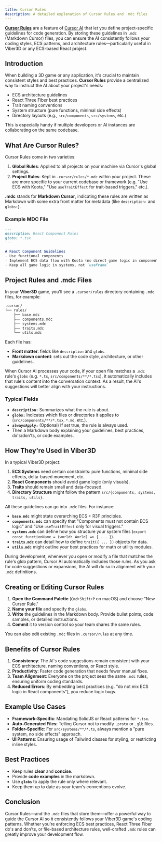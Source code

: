 ```yaml
---
title: Cursor Rules
description: A detailed explanation of Cursor Rules and .mdc files
---
```


[**Cursor Rules**](https://www.instructa.ai/en/blog/how-to-use-cursor-rules-in-version-0-45) are a feature of [Cursor AI](https://cursor.com) that let you define project-specific guidelines for code generation. By storing these guidelines in `.mdc` (Markdown Cursor) files, you can ensure the AI consistently follows your coding styles, ECS patterns, and architecture rules—particularly useful in Viber3D or any ECS-based React project.

## Introduction

When building a 3D game or any application, it's crucial to maintain consistent styles and best practices. **Cursor Rules** provide a centralized way to instruct the AI about your project's needs:

- ECS architecture guidelines  
- React Three Fiber best practices  
- Trait naming conventions  
- System structure (pure functions, minimal side effects)  
- Directory layouts (e.g., `src/components`, `src/systems`, etc.)  

This is especially handy if multiple developers or AI instances are collaborating on the same codebase.

## What Are Cursor Rules?

Cursor Rules come in two varieties:

1. **Global Rules**: Applied to all projects on your machine via Cursor's global settings.  
2. **Project Rules**: Kept in `.cursor/rules/*.mdc` within your project. These are more specific to your current codebase or framework (e.g. "Use ECS with Koota," "Use `useTraitEffect` for trait-based triggers," etc.).

**.mdc** stands for **Markdown Cursor**, indicating these rules are written as Markdown with some extra front matter for metadata (like `description:` and `globs:`).

### Example MDC File

```md
---
description: React Component Rules
globs: *.tsx
---

# React Component Guidelines
- Use functional components
- Implement ECS data flow with Koota (no direct game logic in components)
- Keep all game logic in systems, not `useFrame`
```

## Project Rules and .mdc Files

In your **Viber3D** game, you'll see a `.cursor/rules` directory containing `.mdc` files, for example:

```bash
.cursor/
└── rules/
    ├── base.mdc
    ├── components.mdc
    ├── systems.mdc
    ├── traits.mdc
    └── utils.mdc
```

Each file has:

- **Front matter**: fields like `description` and `globs`.  
- **Markdown content**: sets out the code style, architecture, or other guidelines.  

When Cursor AI processes your code, if your open file matches a `.mdc` rule's `globs` (e.g. `*.ts`, `src/components/**/*.tsx`), it automatically includes that rule's content into the conversation context. As a result, the AI's suggestions will better align with your instructions.

### Typical Fields

- **`description:`** Summarizes what the rule is about.  
- **`globs:`** Indicates which files or directories it applies to (`src/components/**/*.tsx`, `*.md`, etc.).  
- **`alwaysApply:`** (Optional) If set true, the rule is always used.  
- Then a Markdown body explaining your guidelines, best practices, do's/don'ts, or code examples.

## How They're Used in Viber3D

In a typical Viber3D project:

1. **ECS Systems** need certain constraints: pure functions, minimal side effects, delta-based movement, etc.  
2. **React Components** should avoid game logic (only visuals).  
3. **Traits** should remain small and data-focused.  
4. **Directory Structure** might follow the pattern `src/{components, systems, traits, utils}`.  

All these guidelines can go into `.mdc` files. For instance:

- **`base.mdc`** might state overarching ECS + R3F principles.  
- **`components.mdc`** can specify that "Components must not contain ECS logic" and "Use `useTraitEffect` only for visual triggers."  
- **`systems.mdc`** can define how you structure your system files (`export const functionName = (world: World) => { ... }`).  
- **`traits.mdc`** can detail how to define `trait({ ... })` objects for data.  
- **`utils.mdc`** might outline your best practices for math or utility modules.

During development, whenever you open or modify a file that matches the rule's glob pattern, Cursor AI automatically includes those rules. As you ask for code suggestions or expansions, the AI will do so in alignment with your `.mdc` definitions.

## Creating or Editing Cursor Rules

1. **Open the Command Palette** (`Cmd+Shift+P` on macOS) and choose "New Cursor Rule."  
2. **Name your file** and specify the `globs`.  
3. **Write** the guidelines in the Markdown body. Provide bullet points, code samples, or detailed instructions.  
4. **Commit** it to version control so your team shares the same rules.  

You can also edit existing `.mdc` files in `.cursor/rules` at any time.

## Benefits of Cursor Rules

1. **Consistency**: The AI's code suggestions remain consistent with your ECS architecture, naming conventions, or React style.  
2. **Productivity**: Faster code generation that needs fewer manual fixes.  
3. **Team Alignment**: Everyone on the project sees the same `.mdc` rules, ensuring uniform coding standards.  
4. **Reduced Errors**: By embedding best practices (e.g. "do not mix ECS logic in React components"), you reduce logic bugs.  

## Example Use Cases

- **Framework-Specific**: Mandating SolidJS or React patterns for `*.tsx`.  
- **Auto-Generated Files**: Telling Cursor not to modify `.proto` or `.glb` files.  
- **Folder-Specific**: For `src/systems/**/*.ts`, always mention a "pure system, no side effects" approach.  
- **UI Patterns**: Ensuring usage of Tailwind classes for styling, or restricting inline styles.

## Best Practices

- Keep rules **clear** and **concise**.  
- Provide **code examples** in the markdown.  
- Use **`globs`** to apply the rule only where relevant.  
- Keep them up to date as your team's conventions evolve.  

## Conclusion

Cursor Rules—and the `.mdc` files that store them—offer a powerful way to guide the Cursor AI so it consistently follows your Viber3D game's coding patterns. Whether you're enforcing ECS best practices, React Three Fiber do's and don'ts, or file-based architecture rules, well-crafted `.mdc` rules can greatly improve your development flow. 